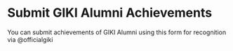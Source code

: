 # Submit GIKI Alumni Achievements
You can submit achievements of GIKI Alumni using this form for recognition via @officialgiki
